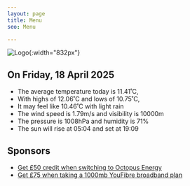 ```yaml
---
layout: page
title: Menu
seo: Menu

---
```


![Logo](/images/logo.jpg){:width="832px"}

<!-- weather_marker starts -->
## On Friday, 18 April 2025

- The average temperature today is 11.41˚C,
- With highs of 12.06˚C and lows of 10.75˚C,
- It may feel like 10.46˚C with light rain
- The wind speed is 1.79m/s and visibility is 10000m
- The pressure is 1008hPa and humidity is 71%
- The sun will rise at 05:04 and set at 19:09

<!-- weather_marker ends -->

## Sponsors

- [Get £50 credit when switching to Octopus Energy](https://bit.ly/3oD1nnS)
- [Get £75 when taking a 1000mb YouFibre broadband plan](https://aklam.io/91zWhU?)



